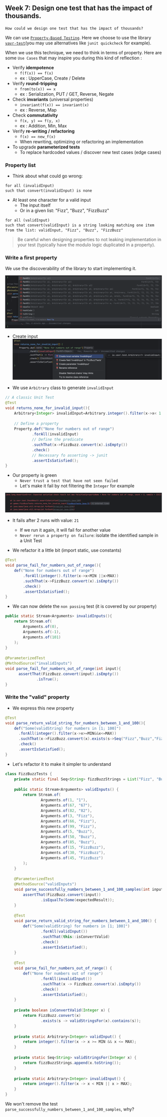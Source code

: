## Week 7: Design one test that has the impact of thousands.

`How could we design one test that has the impact of thousands?`

We can use [`Property-Based Testing`](https://xtrem-tdd.netlify.app/flavours/pbt/). Here we choose to use the
library [`vavr-test`](https://github.com/vavr-io/vavr-test)(you may use alternatives like `junit quickcheck` for
example).

When we use this technique, we need to think in terms of property.
Here are some `Use Cases` that may inspire you during this kind of reflection :

- Verify **idempotence**
    - `f(f(x)) == f(x)`
    - ex : UpperCase, Create / Delete
- Verify **round-tripping**
    - `from(to(x)) == x`
    - ex : Serialization, PUT / GET, Reverse, Negate
- Check **invariants** (universal properties)
    - `invariant(f(x)) == invariant(x)`
    - ex : Reverse, Map
- Check **commutativity**
    - `f(x, y) == f(y, x)`
    - ex : Addition, Min, Max
- Verify **re-writing / refactoring**
    - `f(x) == new_f(x)`
    - When rewriting, optimizing or refactoring an implementation
- To upgrade **parameterized tests**
    - To replace hardcoded values / discover new test cases (edge cases)

### Property list

- Think about what could go wrong:

```text
for all (invalidInput)
such that convert(invalidInput) is none
```

- At least one character for a valid input
    - The input itself
    - Or in a given list: "Fizz", "Buzz", "FizzBuzz"

```text
for all (validInput)
such that convert(validInput) is a string looking matching one item from the list: validInput, "Fizz", "Buzz", "FizzBuzz"
```

> Be careful when designing properties to not leaking implementation in your test (typically have the modulo logic
> duplicated in a property).

### Write a first property

We use the discoverability of the library to start implementing it.

![Discover lib](img/discoverability.png)

- Create input
  ![Generate input](img/create-input.png)

- We use `Arbitrary` class to generate `invalidInput`

```java
// A classic Unit Test
@Test
void returns_none_for_invalid_input(){
    Arbitrary<Integer> invalidInput=Arbitrary.integer().filter(x->x< 1||x>100);

    // Define a property
    Property.def("None for numbers out of range")
            .forAll(invalidInput)
            // Define the predicate
            .suchThat(x->FizzBuzz.convert(x).isEmpty())
            .check()
            // Necessary fo asserting -> junit
            .assertIsSatisfied();
}
```

- Our property is green
    - `Never trust a test that have not seen failed`
    - Let's make it fail by not filtering the `Integer` for example

![Failing property](img/failing-property.png)

- It fails after 2 runs with value: `21`
    - If we run it again, it will fail for another value
    - `Never rerun a property on failure`: isolate the identified sample in a Unit Test

- We refactor it a little bit (import static, use constants)

```java
@Test
void parse_fail_for_numbers_out_of_range(){
    def("None for numbers out of range")
        .forAll(integer().filter(x->x<MIN ||x>MAX))
        .suchThat(x->FizzBuzz.convert(x).isEmpty())
        .check()
        .assertIsSatisfied();
}
```

- We can now delete the `non passing` test (it is covered by our property)

```java
public static Stream<Arguments> invalidInputs(){
    return Stream.of(
        Arguments.of(0),
        Arguments.of(-1),
        Arguments.of(101)
    );
}

@ParameterizedTest
@MethodSource("invalidInputs")
void parse_fail_for_numbers_out_of_range(int input){
      assertThat(FizzBuzz.convert(input).isEmpty())
              .isTrue();
}
```

### Write the "valid" property

- We express this new property

```java
@Test
void parse_return_valid_string_for_numbers_between_1_and_100(){
    def("Some(validString) for numbers in [1; 100]")
      .forAll(integer().filter(x->x>=MIN&&x<=MAX))
      .suchThat(x->FizzBuzz.convert(x).exists(s->Seq("Fizz","Buzz","FizzBuzz",x.toString()).contains(s)))
      .check()
      .assertIsSatisfied();
}
```

- Let's refactor it to make it simpler to understand

```java
class FizzBuzzTests {
    private static final Seq<String> fizzBuzzStrings = List("Fizz", "Buzz", "FizzBuzz");

    public static Stream<Arguments> validInputs() {
        return Stream.of(
                Arguments.of(1, "1"),
                Arguments.of(67, "67"),
                Arguments.of(82, "82"),
                Arguments.of(3, "Fizz"),
                Arguments.of(66, "Fizz"),
                Arguments.of(99, "Fizz"),
                Arguments.of(5, "Buzz"),
                Arguments.of(50, "Buzz"),
                Arguments.of(85, "Buzz"),
                Arguments.of(15, "FizzBuzz"),
                Arguments.of(30, "FizzBuzz"),
                Arguments.of(45, "FizzBuzz")
        );
    }

    @ParameterizedTest
    @MethodSource("validInputs")
    void parse_successfully_numbers_between_1_and_100_samples(int input, String expectedResult) {
        assertThat(FizzBuzz.convert(input))
                .isEqualTo(Some(expectedResult));
    }

    @Test
    void parse_return_valid_string_for_numbers_between_1_and_100() {
        def("Some(validString) for numbers in [1; 100]")
                .forAll(validInput())
                .suchThat(this::isConvertValid)
                .check()
                .assertIsSatisfied();
    }

    @Test
    void parse_fail_for_numbers_out_of_range() {
        def("None for numbers out of range")
                .forAll(invalidInput())
                .suchThat(x -> FizzBuzz.convert(x).isEmpty())
                .check()
                .assertIsSatisfied();
    }

    private boolean isConvertValid(Integer x) {
        return FizzBuzz.convert(x)
                .exists(s -> validStringsFor(x).contains(s));
    }

    private static Arbitrary<Integer> validInput() {
        return integer().filter(x -> x >= MIN && x <= MAX);
    }

    private static Seq<String> validStringsFor(Integer x) {
        return fizzBuzzStrings.append(x.toString());
    }

    private static Arbitrary<Integer> invalidInput() {
        return integer().filter(x -> x < MIN || x > MAX);
    }
}
```

We won't remove the test `parse_successfully_numbers_between_1_and_100_samples`, why?
